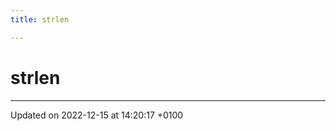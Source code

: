 ```yaml
---
title: strlen

---
```


# strlen





-------------------------------

Updated on 2022-12-15 at 14:20:17 +0100
